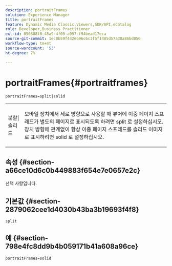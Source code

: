 ```yaml
---
description: portraitFrames
solution: Experience Manager
title: portraitFrames
feature: Dynamic Media Classic,Viewers,SDK/API,eCatalog
role: Developer,Business Practitioner
exl-id: 050388f8-45a9-4f09-a957-f94bead17eca
source-git-commit: 1ec8b59f442eb96c6c3f5f1405d57a38a86bd056
workflow-type: tm+mt
source-wordcount: '53'
ht-degree: 7%

---
```


# portraitFrames{#portraitframes}

`portraitFrames=split|solid`

<table id="table_1D425B7685D448459CD3FE8D683C813C"> 
 <tbody> 
  <tr> 
   <td colname="col1"> <p> <span class="codeph"> 분할|솔리드</span> </p> </td> 
   <td colname="col2"> <p>모바일 장치에서 세로 방향으로 사용할 때 뷰어에 이중 페이지 스프레드가 별도의 페이지로 표시되도록 하려면 <span class="codeph"> split</span> 로 설정하십시오. 장치 방향에 관계없이 항상 이중 페이지 스프레드를 솔리드 이미지로 표시하려면 <span class="codeph"> solid</span> 로 설정하십시오. </p> </td> 
  </tr> 
 </tbody> 
</table>

## 속성 {#section-a66ce10d6c0b449883f654e7e0657e2c}

선택 사항입니다.

## 기본값 {#section-2879062cee1d4030b43ba3b19693f4f8}

`split`

## 예 {#section-798e4fc8dd9b4b059171b41a608a96ce}

`portraitFrames=solid`
